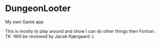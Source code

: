 # DungeonLooter
My own Game app

This is mostly to play around and show I can do other things then Fortran. TK
-Will be reviewed by Jacob Kjærgaard :)
